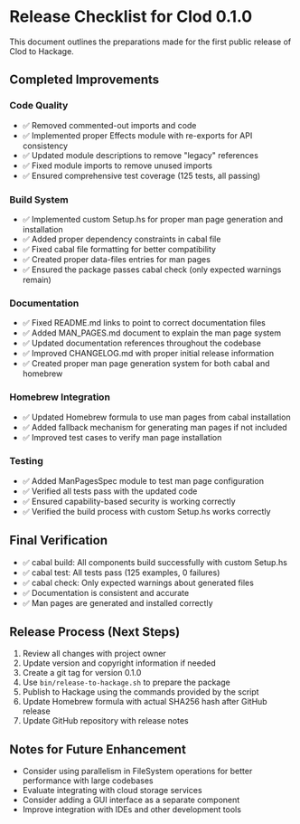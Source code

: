 # Release Checklist for Clod 0.1.0

This document outlines the preparations made for the first public release of Clod to Hackage.

## Completed Improvements

### Code Quality
- ✅ Removed commented-out imports and code
- ✅ Implemented proper Effects module with re-exports for API consistency
- ✅ Updated module descriptions to remove "legacy" references
- ✅ Fixed module imports to remove unused imports
- ✅ Ensured comprehensive test coverage (125 tests, all passing)

### Build System
- ✅ Implemented custom Setup.hs for proper man page generation and installation
- ✅ Added proper dependency constraints in cabal file
- ✅ Fixed cabal file formatting for better compatibility
- ✅ Created proper data-files entries for man pages
- ✅ Ensured the package passes cabal check (only expected warnings remain)

### Documentation
- ✅ Fixed README.md links to point to correct documentation files
- ✅ Added MAN_PAGES.md document to explain the man page system
- ✅ Updated documentation references throughout the codebase
- ✅ Improved CHANGELOG.md with proper initial release information
- ✅ Created proper man page generation system for both cabal and homebrew

### Homebrew Integration
- ✅ Updated Homebrew formula to use man pages from cabal installation
- ✅ Added fallback mechanism for generating man pages if not included
- ✅ Improved test cases to verify man page installation

### Testing
- ✅ Added ManPagesSpec module to test man page configuration
- ✅ Verified all tests pass with the updated code
- ✅ Ensured capability-based security is working correctly
- ✅ Verified the build process with custom Setup.hs works correctly

## Final Verification

- ✅ cabal build: All components build successfully with custom Setup.hs
- ✅ cabal test: All tests pass (125 examples, 0 failures)
- ✅ cabal check: Only expected warnings about generated files
- ✅ Documentation is consistent and accurate
- ✅ Man pages are generated and installed correctly

## Release Process (Next Steps)

1. Review all changes with project owner
2. Update version and copyright information if needed
3. Create a git tag for version 0.1.0
4. Use `bin/release-to-hackage.sh` to prepare the package
5. Publish to Hackage using the commands provided by the script
6. Update Homebrew formula with actual SHA256 hash after GitHub release
7. Update GitHub repository with release notes

## Notes for Future Enhancement

- Consider using parallelism in FileSystem operations for better performance with large codebases
- Evaluate integrating with cloud storage services
- Consider adding a GUI interface as a separate component
- Improve integration with IDEs and other development tools